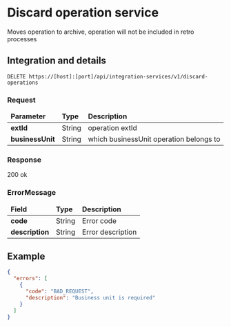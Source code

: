# Discard operation service

<p>
Moves operation to archive, operation will not be included in retro processes
</p>

## Integration and details

`DELETE https://[host]:[port]/api/integration-services/v1/discard-operations`

### Request

<table>
	<thead>
		<tr>
			<td><b>Parameter</b></td>
			<td><b>Type</b></td>
			<td><b>Description</b></td>
		</tr>
	</thead>
	<tbody>
		<tr>
			<td><b>extId</b></td>
			<td>String</td>
			<td>
                operation extId 
            </td>
		</tr>
		<tr>
			<td><b>businessUnit</b></td>
			<td>String</td>
			<td>
                which businessUnit operation belongs to
            </td>
		</tr>
</tbody>
</table>


### Response

200 ok


### ErrorMessage

<table>
	<thead>
		<tr>
			<td><b>Field</b></td>
			<td><b>Type</b></td>
			<td><b>Description</b></td>
		</tr>
	</thead>
	<tbody>
		<tr>
			<td><b>code</b></td>
			<td>String</td>
			<td>Error code</td>
		</tr>
		<tr>
			<td><b>description</b></td>
			<td>String</td>
			<td>Error description</td>
		</tr>
</tbody>
</table>



## Example

```json
{
  "errors": [
    {
      "code": "BAD_REQUEST",
      "description": "Business unit is required"
    }
  ]
}
```